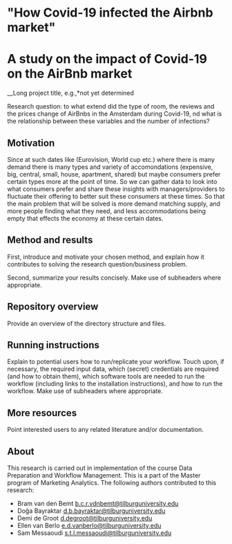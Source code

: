 # "How Covid-19 infected the Airbnb market"
# A study on the impact of Covid-19 on the AirBnb market

__Long project title, e.g.,*not yet determined

Research question: to what extend did the type of room, the reviews and the prices change of AirBnbs in the Amsterdam during Covid-19, nd what is the relationship between these variables and the number of infections?

## Motivation

Since at such dates like (Eurovision, World cup etc.) where there is many demand there is many types and variety of accomondations (expensive, big, central, small, house, apartment, shared) but maybe consumers prefer certain types more at the point of time. So we can gather data to look into what consumers prefer and share these insights with managers/providers to fluctuate their offering to better suit these consumers at these times. So that the main problem that will be solved is more demand matching supply, and more people finding what they need, and less accommodations being empty that effects the economy at these certain dates.


## Method and results

First, introduce and motivate your chosen method, and explain how it contributes to solving the research question/business problem.

Second, summarize your results concisely. Make use of subheaders where appropriate.

## Repository overview

Provide an overview of the directory structure and files.

## Running instructions

Explain to potential users how to run/replicate your workflow. Touch upon, if necessary, the required input data, which (secret) credentials are required (and how to obtain them), which software tools are needed to run the workflow (including links to the installation instructions), and how to run the workflow. Make use of subheaders where appropriate.

## More resources

Point interested users to any related literature and/or documentation.

## About

This research is carried out in implementation of the course Data Preparation and Workflow Management. This is a part of the Master program of Marketing Analytics. The following authors contributed to this research:

- Bram van den Bemt b.c.r.vdnbemt@tilburguniversity.edu
- Doğa Bayraktar d.b.bayraktar@tilburguniversity.edu
- Demi de Groot d.degroot@tilburguniversity.edu
- Ellen van Berlo e.d.vanberlo@tilburguniversity.edu
- Sam Messaoudi s.t.l.messaoudi@tilburguniversity.edu
